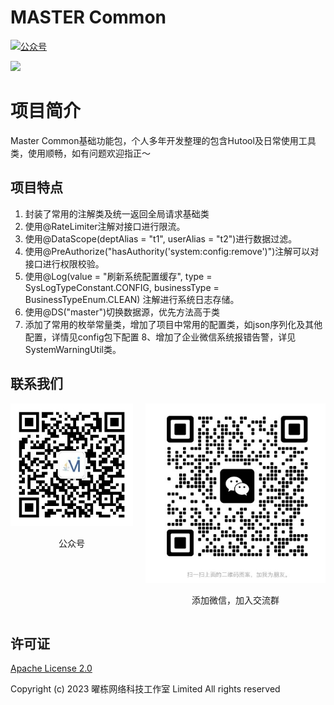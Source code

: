# MASTER Common

<p>
    <a href="#联系我们"><img src="https://img.shields.io/badge/%E5%85%AC%E4%BC%97%E5%8F%B7-%E5%A4%A7%E5%B8%88%E5%AD%A6Java-blue" alt="公众号"></a>
</p>

![](https://img.shields.io/badge/SpringBoot-2.3.7-brightgreen.svg)

# 项目简介
Master Common基础功能包，个人多年开发整理的包含Hutool及日常使用工具类，使用顺畅，如有问题欢迎指正～

## 项目特点
1. 封装了常用的注解类及统一返回全局请求基础类
2. 使用@RateLimiter注解对接口进行限流。
3. 使用@DataScope(deptAlias = "t1", userAlias = "t2")进行数据过滤。
4. 使用@PreAuthorize("hasAuthority('system:config:remove')")注解可以对接口进行权限校验。
5. 使用@Log(value = "刷新系统配置缓存", type = SysLogTypeConstant.CONFIG, businessType = BusinessTypeEnum.CLEAN)
   注解进行系统日志存储。
6. 使用@DS("master")切换数据源，优先方法高于类
7. 添加了常用的枚举常量类，增加了项目中常用的配置类，如json序列化及其他配置，详情见config包下配置
8、增加了企业微信系统报错告警，详见SystemWarningUtil类。
## 联系我们

<div style="display: flex; gap: 20px;">
	<div style="text-align: center">
		<img style="max-width: 100%" src="./doc/file/mpqrcode.jpg" alt="公众号" />
		<p>公众号</p>
	</div>
	<div style="text-align: center">
		<img style="max-width: 100%" src="./doc/file/wxcode.jpg" alt="微信" />
		<p>添加微信，加入交流群</p>
	</div>
</div>

## 许可证

[Apache License 2.0](./LICENSE)

Copyright (c) 2023 曜栋网络科技工作室 Limited All rights reserved